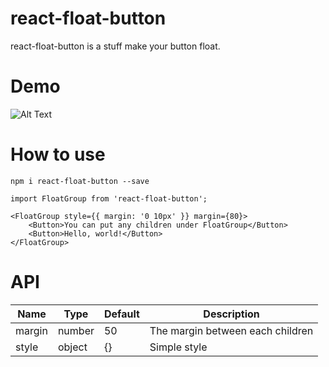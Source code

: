 # react-float-button

react-float-button is a stuff make your button float.

# Demo
![Alt Text](https://media.giphy.com/media/l4EpbSsKWt3nupn4Q/giphy.gif)

# How to use
```
npm i react-float-button --save
```
```
import FloatGroup from 'react-float-button';

<FloatGroup style={{ margin: '0 10px' }} margin={80}>
    <Button>You can put any children under FloatGroup</Button>
    <Button>Hello, world!</Button>
</FloatGroup>
```
# API
| Name | Type | Default	| Description |
| ------ | ------ | ------ | ------ |
| margin | number | 50 | The margin between each children |
| style | object | {} | Simple style |


